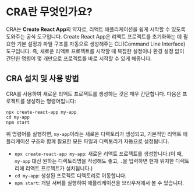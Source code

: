 # CRA란 무엇인가요?

CRA는 **Create React App**의 약자로, 리액트 애플리케이션을 쉽게 시작할 수 있도록 도와주는 공식 도구입니다. Create React App은 리액트 프로젝트를 초기화하는 데 필요한 기본 설정과 파일 구조를 자동으로 생성해주는 CLI(Command Line Interface) 도구입니다. 즉, 새로운 리액트 프로젝트를 시작할 때 복잡한 설정이나 환경 설정 없이 간단한 명령어 몇 개만으로 프로젝트를 바로 시작할 수 있게 해줍니다.

## CRA 설치 및 사용 방법

CRA를 사용하여 새로운 리액트 프로젝트를 생성하는 것은 매우 간단합니다. 다음은 프로젝트를 생성하는 명령어입니다:

```
npx create-react-app my-app
cd my-app
npm start
```
위 명령어를 실행하면, `my-app`이라는 새로운 디렉토리가 생성되고, 기본적인 리액트 애플리케이션 구조와 함께 필요한 모든 파일과 디렉토리가 자동으로 설정됩니다.

- `npx create-react-app my-app`: 새로운 리액트 프로젝트를 생성합니다.(이 때, `my-app` 대신 원하는 디렉토리명을 작성해도 좋고, `.`을 입력하면 현재 위치한 디렉토리에 리액트 프로젝트가 설치됩니다.)
- `cd my-app`: 생성된 프로젝트 디렉토리로 이동합니다.
- `npm start`: 개발 서버를 실행하여 애플리케이션을 브라우저에서 볼 수 있습니다.